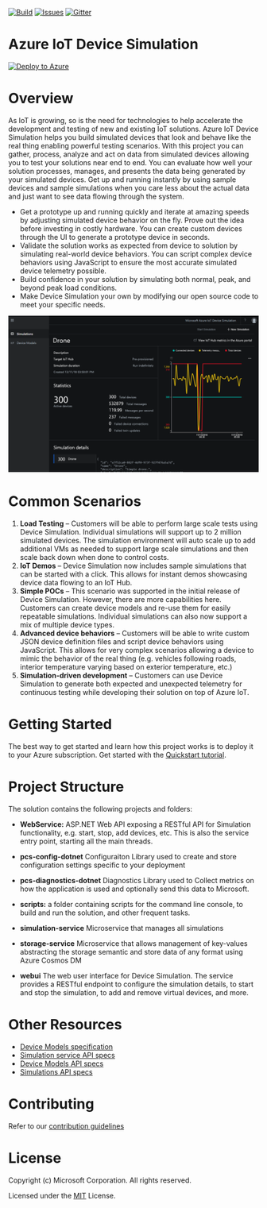 [![Build][build-badge]][build-url]
[![Issues][issues-badge]][issues-url]
[![Gitter][gitter-badge]][gitter-url]

Azure IoT Device Simulation
=====================================

[![Deploy to Azure](http://azuredeploy.net/deploybutton.png)](https://www.azureiotsolutions.com/Accelerators#solutions/types/DS)

Overview
========

As IoT is growing, so is the need for technologies to help accelerate the development and testing of new and existing IoT solutions. Azure IoT Device Simulation helps you build simulated devices that look and behave like the real thing enabling powerful testing scenarios. With this project you can gather, process, analyze and act on data from simulated devices allowing you to test your solutions near end to end. You can evaluate how well your solution processes, manages, and presents the data being generated by your simulated devices.
Get up and running instantly by using sample devices and sample simulations when you care less about the actual data and just want to see data flowing through the system.

- Get a prototype up and running quickly and iterate at amazing speeds by adjusting simulated device behavior on the fly. Prove out the idea before investing in costly hardware. You can create custom devices through the UI to generate a prototype device in seconds.
- Validate the solution works as expected from device to solution by simulating real-world device behaviors. You can script complex device behaviors using JavaScript to ensure the most accurate simulated device telemetry possible.
- Build confidence in your solution by simulating both normal, peak, and beyond peak load conditions.
- Make Device Simulation your own by modifying our open source code to meet your specific needs. 

![Device Simulation Screen Shot](/docs/SimulationScreenShot.png)


Common Scenarios
================

1.	**Load Testing** – Customers will be able to perform large scale tests using Device Simulation. Individual simulations will support up to 2 million simulated devices. The simulation environment will auto scale up to add additional VMs as needed to support large scale simulations and then scale back down when done to control costs.
2.	**IoT Demos** – Device Simulation now includes sample simulations that can be started with a click. This allows for instant demos showcasing device data flowing to an IoT Hub.
3.	**Simple POCs** – This scenario was supported in the initial release of Device Simulation. However, there are more capabilities here. Customers can create device models and re-use them for easily repeatable simulations. Individual simulations can also now support a mix of multiple device types.
4.	**Advanced device behaviors** – Customers will be able to write custom JSON device definition files and script device behaviors using JavaScript. This allows for very complex scenarios allowing a device to mimic the behavior of the real thing (e.g. vehicles following roads, interior temperature varying based on exterior temperature, etc.)
5.	**Simulation-driven development** – Customers can use Device Simulation to generate both expected and unexpected telemetry for continuous testing while developing their solution on top of Azure IoT.

Getting Started
===============
The best way to get started and learn how this project works is to deploy it to your Azure subscription. Get started with the [Quickstart tutorial](https://docs.microsoft.com/en-us/azure/iot-accelerators/quickstart-device-simulation-deploy).

Project Structure
=====================

The solution contains the following projects and folders:
-	**WebService:** ASP.NET Web API exposing a RESTful API for Simulation functionality, e.g. start, stop, add devices, etc. This is also the service entry point, starting all the main threads.

- **pcs-config-dotnet**  Configuraiton Library used to create and store configuration settings specific to your deployment
- **pcs-diagnostics-dotnet** Diagnostics Library used to Collect metrics on how the application is used and optionally send this data to Microsoft.
-	**scripts:** a folder containing scripts for the command line console, to build and run the solution, and other frequent tasks.
- **simulation-service** Microservice that manages all simulations
- **storage-service** Microservice that allows management of key-values abstracting the storage semantic and store data of any format using Azure Cosmos DM
- **webui** The web user interface for Device Simulation. The service provides a RESTful endpoint to configure the simulation details, to start and stop the simulation, to add and remove virtual devices, and more.

Other Resources
====================================

-	[Device Models specification](https://github.com/Azure/device-simulation-dotnet/wiki/Device-Models)
-	[Simulation service API specs](https://github.com/Azure/device-simulation-dotnet/wiki/%5BAPI-Specifications%5D-Service)
-	[Device Models API specs](https://github.com/Azure/device-simulation-dotnet/wiki/%5BAPI-Specifications%5D-Device-Models)
-	[Simulations API specs](https://github.com/Azure/device-simulation-dotnet/wiki/%5BAPI-Specifications%5D-Simulations)


Contributing
============
Refer to our [contribution guidelines](docs/CONTRIBUTING.md)

License
=======
Copyright (c) Microsoft Corporation. All rights reserved.

Licensed under the [MIT](LICENSE) License.

[build-badge]: https://img.shields.io/travis/Azure/azure-iot-pcs-simulation.svg
[build-url]: https://travis-ci.org/Azure/azure-iot-pcs-simulation
[issues-badge]: https://img.shields.io/github/issues/azure/azure-iot-pcs-simulation.svg
[issues-url]: https://github.com/azure/azure-iot-pcs-simulation/issues
[gitter-badge]: https://img.shields.io/gitter/room/azure/iot-solutions.js.svg
[gitter-url]: https://gitter.im/Azure/iot-solutions

